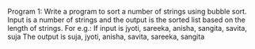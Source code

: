 Program 1: Write a program to sort a number of strings using bubble sort. Input is a number of
strings and the output is the sorted list based on the length of strings.
For e.g.: If input is jyoti, sareeka, anisha, sangita, savita, suja
The output is suja, jyoti, anisha, savita, sareeka, sangita 
